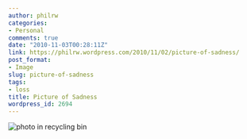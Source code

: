 ```yaml
---
author: philrw
categories:
- Personal
comments: true
date: "2010-11-03T00:28:11Z"
link: https://philrw.wordpress.com/2010/11/02/picture-of-sadness/
post_format:
- Image
slug: picture-of-sadness
tags:
- loss
title: Picture of Sadness
wordpress_id: 2694
---
```


![photo in recycling bin](/images/img_0308.jpg)
